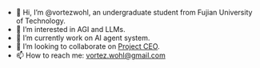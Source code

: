 - 👋 Hi, I’m @vortezwohl, an undergraduate student from Fujian University of Technology.
- 👀 I’m interested in AGI and LLMs.
- 🌱 I’m currently work on AI agent system.
- 💞️ I’m looking to collaborate on [Project CEO](https://github.com/vortezwohl/CEO). 
- 📫 How to reach me: vortez.wohl@gmail.com 

<!--
**vortezwohl/vortezwohl** is a ✨ _special_ ✨ repository because its `README.md` (this file) appears on your GitHub profile.

Here are some ideas to get you started:

- 🔭 I’m currently working on ...
- 🌱 I’m currently learning ...
- 👯 I’m looking to collaborate on ...
- 🤔 I’m looking for help with ...
- 💬 Ask me about ...
- 📫 How to reach me: ...
- 😄 Pronouns: ...
- ⚡ Fun fact: ...
-->
